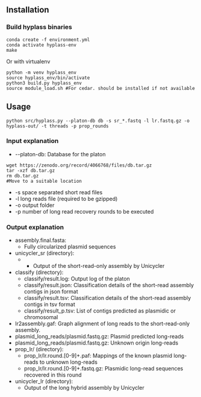 
## Installation

### Build hyplass binaries
```
conda create -f environment.yml
conda activate hyplass-env
make
```

Or with virtualenv
```
python -m venv hyplass_env
source hyplass_env/bin/activate
python3 build.py hyplass_env
source module_load.sh #For cedar. should be installed if not available
```
## Usage

```
python src/hyplass.py --platon-db db -s sr_*.fastq -l lr.fastq.gz -o hyplass-out/ -t threads -p prop_rounds      
```
### Input explanation
 - --platon-db: Database for the platon
 ```
wget https://zenodo.org/record/4066768/files/db.tar.gz
tar -xzf db.tar.gz
rm db.tar.gz
#Move to a suitable location
```
- -s space separated short read files
- -l long reads file (required to be gzipped)
- -o output folder
- -p number of long read recovery rounds to be executed

### Output explanation
- assembly.final.fasta: 
	- Fully circularized plasmid sequences
- unicycler_sr (directory):
	- - Output of the short-read-only assembly by Unicycler
- classify (directory):
	- classify/result.log: Output log of the platon
	- classify/result.json: Classification details of the short-read assembly contigs in json format
	- classify/result.tsv: Classification details of the short-read assembly contigs in tsv format
	- classify/result_p.tsv: List of contigs predicted as plasmidic or chromosomal
- lr2assembly.gaf: Graph alignment of long reads to the short-read-only assembly.
- plasmid_long_reads/plasmid.fastq.gz: Plasmid predicted long-reads
- plasmid_long_reads/plasmid.fastq.gz: Unknown origin long-reads
- prop_lr/ (directory):
	- prop_lr/lr.round.[0-9]+.paf: Mappings of the known plasmid long-reads to unknown long-reads
	- prop_lr/lr.round.[0-9]+.fastq.gz: Plasmidic long-read sequences recovered in this round
- unicycler_lr (directory):
	- Output of the long hybrid assembly by Unicycler
